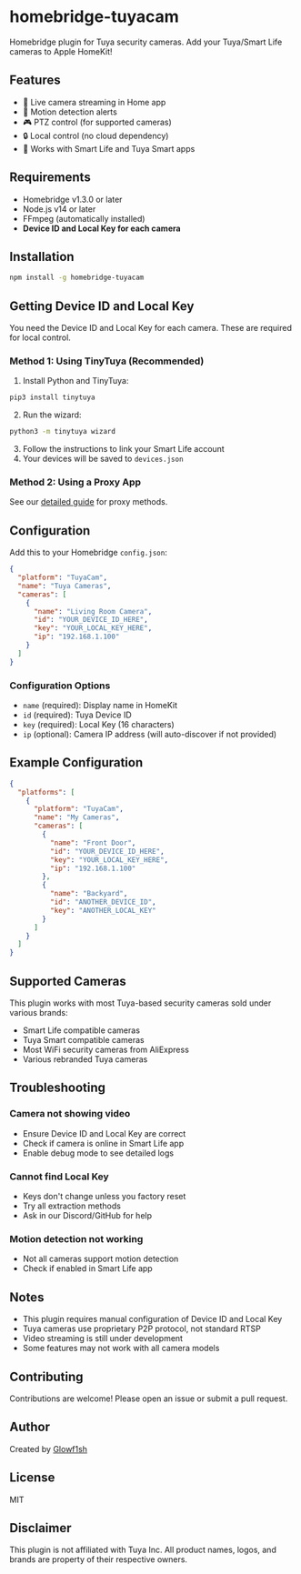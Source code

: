 # homebridge-tuyacam

Homebridge plugin for Tuya security cameras. Add your Tuya/Smart Life cameras to Apple HomeKit!

## Features

- 🎥 Live camera streaming in Home app
- 🚨 Motion detection alerts
- 🎮 PTZ control (for supported cameras)
- 🔒 Local control (no cloud dependency)
- 📱 Works with Smart Life and Tuya Smart apps

## Requirements

- Homebridge v1.3.0 or later
- Node.js v14 or later
- FFmpeg (automatically installed)
- **Device ID and Local Key for each camera**

## Installation

```bash
npm install -g homebridge-tuyacam
```

## Getting Device ID and Local Key

You need the Device ID and Local Key for each camera. These are required for local control.

### Method 1: Using TinyTuya (Recommended)

1. Install Python and TinyTuya:
```bash
pip3 install tinytuya
```

2. Run the wizard:
```bash
python3 -m tinytuya wizard
```

3. Follow the instructions to link your Smart Life account
4. Your devices will be saved to `devices.json`

### Method 2: Using a Proxy App

See our [detailed guide](https://github.com/yourusername/homebridge-tuyacam/wiki/Getting-Local-Keys) for proxy methods.

## Configuration

Add this to your Homebridge `config.json`:

```json
{
  "platform": "TuyaCam",
  "name": "Tuya Cameras",
  "cameras": [
    {
      "name": "Living Room Camera",
      "id": "YOUR_DEVICE_ID_HERE",
      "key": "YOUR_LOCAL_KEY_HERE",
      "ip": "192.168.1.100"
    }
  ]
}
```

### Configuration Options

- `name` (required): Display name in HomeKit
- `id` (required): Tuya Device ID
- `key` (required): Local Key (16 characters)
- `ip` (optional): Camera IP address (will auto-discover if not provided)


## Example Configuration

```json
{
  "platforms": [
    {
      "platform": "TuyaCam",
      "name": "My Cameras",
      "cameras": [
        {
          "name": "Front Door",
          "id": "YOUR_DEVICE_ID_HERE",
          "key": "YOUR_LOCAL_KEY_HERE",
          "ip": "192.168.1.100"
        },
        {
          "name": "Backyard",
          "id": "ANOTHER_DEVICE_ID",
          "key": "ANOTHER_LOCAL_KEY"
        }
      ]
    }
  ]
}
```

## Supported Cameras

This plugin works with most Tuya-based security cameras sold under various brands:
- Smart Life compatible cameras
- Tuya Smart compatible cameras
- Most WiFi security cameras from AliExpress
- Various rebranded Tuya cameras

## Troubleshooting

### Camera not showing video
- Ensure Device ID and Local Key are correct
- Check if camera is online in Smart Life app
- Enable debug mode to see detailed logs

### Cannot find Local Key
- Keys don't change unless you factory reset
- Try all extraction methods
- Ask in our Discord/GitHub for help

### Motion detection not working
- Not all cameras support motion detection
- Check if enabled in Smart Life app

## Notes

- This plugin requires manual configuration of Device ID and Local Key
- Tuya cameras use proprietary P2P protocol, not standard RTSP
- Video streaming is still under development
- Some features may not work with all camera models

## Contributing

Contributions are welcome! Please open an issue or submit a pull request.

## Author

Created by [Glowf1sh](https://twitch.tv/glowf1sh)

## License

MIT

## Disclaimer

This plugin is not affiliated with Tuya Inc. All product names, logos, and brands are property of their respective owners.